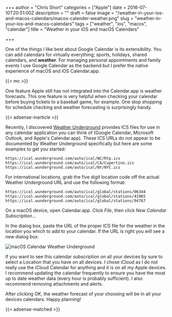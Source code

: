 +++
author = "Chris Short"
categories = ["Apple"]
date = 2016-07-10T20:51:00Z
description = ""
draft = false
image = "/weather-in-your-ios-and-macos-calendars/macos-calender-weather.png"
slug = "weather-in-your-ios-and-macos-calendars"
tags = ["weather", "ios", "macos", "calendar"]
title = "Weather in your iOS and macOS Calendars"

+++

One of the things I like best about Google Calendar is its extensibility. You can add calendars for virtually everything; sports, holidays, shared calendars, and **weather**. For managing personal appointments and family events I use Google Calendar as the backend but I prefer the native experience of macOS and iOS Calendar.app.

{{< mc >}}

One feature Apple still has not integrated into the Calendar.app is weather forecasts. This one feature is very helpful when checking your calendar before buying tickets to a baseball game, for example. One stop shopping for schedule checking and weather forecasting is surprisingly handy.

{{< adsense-inarticle >}}

Recently, I discovered [Weather Underground](https://www.wunderground.com/) provides ICS files for use in any calendar application you can think of (Google Calendar, Microsoft Outlook, and Apple's Calendar.app). These ICS URLs do not appear to be documented by Weather Underground specifically but here are some examples to get you started:

`https://ical.wunderground.com/auto/ical/NC/Rtp.ics`
`https://ical.wunderground.com/auto/ical/CA/Cupertino.ics`
`https://ical.wunderground.com/auto/ical/NY/NYC.ics`

For international locations, grab the five digit location code off the actual Weather Underground URL and use the following format:

`https://ical.wunderground.com/auto/ical/global/stations/06344`
`https://ical.wunderground.com/auto/ical/global/stations/41965`
`https://ical.wunderground.com/auto/ical/global/stations/94767`

On a macOS device, open Calendar.app. Click *File*, then click *New Calendar Subscription...*

In the dialog box, paste the URL of the proper ICS file for the weather in the location you which to add to your calendar. If the URL is right you will see a new dialog box:

![macOS Calendar Weather Underground](/weather-in-your-ios-and-macos-calendars/macos-calendar-weather-underground.jpg)

If you want to see this calendar subscription on all your devices by sure to select a Location that you have on all devices. I chose iCloud as I do not really use the iCloud Calendar for anything and it is on all my Apple devices. I recommend updating the calendar frequently to ensure you have the most up to date weather data (every hour is probably sufficient). I also recommend removing attachments and alerts.

After clicking *OK*, the weather forecast of your choosing will be in all your devices calendars. Happy planning!

{{< adsense-matched >}}